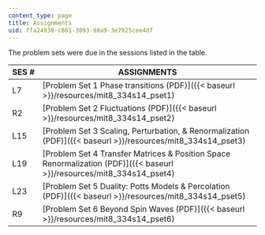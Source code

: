 ```yaml
---
content_type: page
title: Assignments
uid: ffa24938-c881-3093-9da9-3e7925cee4df
---
```


The problem sets were due in the sessions listed in the table.

| SES # | ASSIGNMENTS |
| --- | --- |
| L7 | [Problem Set 1 Phase transitions (PDF)]({{< baseurl >}}/resources/mit8_334s14_pset1) |
| R2 | [Problem Set 2 Fluctuations (PDF)]({{< baseurl >}}/resources/mit8_334s14_pset2) |
| L15 | [Problem Set 3 Scaling, Perturbation, & Renormalization (PDF)]({{< baseurl >}}/resources/mit8_334s14_pset3) |
| L19 | [Problem Set 4 Transfer Matrices & Position Space Renormalization (PDF)]({{< baseurl >}}/resources/mit8_334s14_pset4) |
| L23 | [Problem Set 5 Duality: Potts Models & Percolation (PDF)]({{< baseurl >}}/resources/mit8_334s14_pset5) |
| R9 | [Problem Set 6 Beyond Spin Waves (PDF)]({{< baseurl >}}/resources/mit8_334s14_pset6)